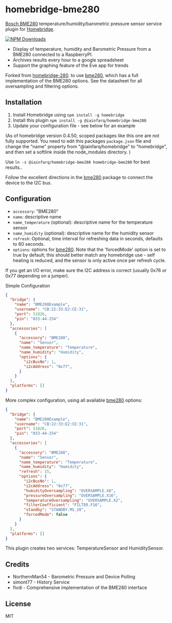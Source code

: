 # homebridge-bme280

[Bosch BME280](https://www.bosch-sensortec.com/bst/products/all_products/bme280)
temperature/humidity/barometric pressure sensor service plugin for [Homebridge](https://github.com/nfarina/homebridge).

[![NPM Downloads](https://img.shields.io/npm/dm/homebridge-bme280.svg?style=flat)](https://npmjs.org/package/homebridge-bme280)

* Display of temperature, humidity and Barometric Pressure from a BME280 connected to a RaspberryPI.
* Archives results every hour to a google spreadsheet
* Support the graphing feature of the Eve app for trends

Forked from  [homebridge-280]().
to use [bme280](https://www.npmjs.com/package/bme280), which has a full implementation of the BME280 options. See the datasheet for all oversampling and filtering options.

## Installation
1.	Install Homebridge using `npm install -g homebridge`
2.	Install this plugin `npm install -g @iainfarq/homebridge-bme280`
3.	Update your configuration file - see below for an example

(As of homebridge version 0.4.50, scoped packages like this one are not fully supported.  You need to edit this packages `package.json` file and change
the "name" property from "@iainfarq/homebridge" to "homebridge", and then set a softlink inside the node_modules directory. )

Use `ln -s @iainfarq/homebridge-bme280 homebridge-bme280` for best results..

Follow the excellent directions in the [bme280](https://www.npmjs.com/package/bme280) package to connect the device to the I2C bus.

## Configuration
* `accessory`: "BME280"
* `name`: descriptive name
* `name_temperature` (optional): descriptive name for the temperature sensor
* `name_humidity` (optional): descriptive name for the humidity sensor
* `refresh`: Optional, time interval for refreshing data in seconds, defaults to 60 seconds.
* `options`: options for [bme280](https://www.npmjs.com/package/bme280). Note that the 'forcedMode' option is set to true by default; this should better match
any homebridge use - self heating is reduced, and the sensor is only active once per refresh cycle.

If you get an I/O error, make sure the I2C address is correct (usually 0x76 or 0x77 depending on a jumper).

Simple Configuration

```json
{
  "bridge": {
    "name": "BME280Example",
    "username": "CB:22:33:E2:CE:31",
    "port": 51826,
    "pin": "033-44-254"
  },
  "accessories": [
    {
      "accessory": "BME280",
      "name": "Sensor",
      "name_temperature": "Temperature",
      "name_humidity": "Humidity",
      "options": {
        "i2cBusNo": 1,
        "i2cAddress": "0x77",
      }
    }
  ],
  "platforms": []
}
```

More complex configuration, using all available [bme280](https://www.npmjs.com/package/bme280) options:

```json
{
  "bridge": {
    "name": "BME280Example",
    "username": "CB:22:33:E2:CE:31",
    "port": 51826,
    "pin": "033-44-254"
  },
  "accessories": [
    {
      "accessory": "BME280",
      "name": "Sensor",
      "name_temperature": "Temperature",
      "name_humidity": "Humidity",
      "refresh": 15,
      "options": {
        "i2cBusNo": 1,
        "i2cAddress": "0x77",
        "humidityOversampling": "OVERSAMPLE.X8",
        "pressureOversampling": "OVERSAMPLE.X16",
        "temperatureOversampling": "OVERSAMPLE.X2",
        "filterCoefficient": "FILTER.F16",
        "standby": "STANDBY.MS_20",
        "forcedMode": false
      }
    }
  ],
  "platforms": []
}
```

This plugin creates two services: TemperatureSensor and HumiditySensor.

## Credits

* NorthernMan54 - Barometric Pressure and Device Polling
* simont77 - History Service
* fivdi - Comprehensive implementation of the BME280 interface

## License

MIT
